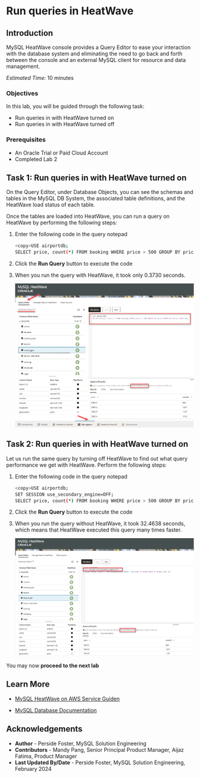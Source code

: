 # Run queries in HeatWave

## Introduction

MySQL HeatWave console provides a Query Editor to ease your interaction with the database system and eliminating the need to go back and forth between the console and an external MySQL client for resource and data management.

_Estimated Time:_ 10 minutes

### Objectives

In this lab, you will be guided through the following task:

- Run queries in  with  HeatWave turned on
- Run queries in  with  HeatWave turned off

### Prerequisites

- An Oracle Trial or Paid Cloud Account
- Completed Lab 2

## Task 1: Run queries in  with  HeatWave turned on

On the Query Editor, under Database Objects, you can see the schemas and tables in the MySQL DB System, the associated table definitions, and the HeatWave load status of each table.

Once the tables are loaded into HeatWave, you can run a query on HeatWave by performing the following steps:

1. Enter the following code in the query notepad

    ```bash
    <copy>USE airportdb;
    SELECT price, count(*) FROM booking WHERE price > 500 GROUP BY price ORDER BY price LIMIT 10;</copy> 
    ```

2. Click the **Run Query** button to execute the code
3. When you run the query with HeatWave, it took only 0.3730 seconds. 

    ![workspace query hetwave on](./images/workspace-query-heatwave-on.png "workspace query hetwave on")

## Task 2: Run queries in  with  HeatWave turned on

Let us run the same query by turning off HeatWave to find out what query performance we get with HeatWave. Perform the following steps:

1. Enter the following code in the query notepad

    ```bash
    <copy>USE airportdb; 
    SET SESSION use_secondary_engine=OFF; 
    SELECT price, count(*) FROM booking WHERE price > 500 GROUP BY price ORDER BY price LIMIT 10;</copy> 
    ```

2. Click the **Run Query** button to execute the code
3. When you run the query without HeatWave, it took 32.4638 seconds, which means that HeatWave executed this query many times faster.

    ![workspace query hetwave on](./images/workspace-query-heatwave-off.png "workspace query hetwave on")

You may now **proceed to the next lab**

## Learn More

- [MySQL HeatWave on AWS Service Guiden](https://dev.mysql.com/doc/heatwave-aws/en/)

- [MySQL Database Documentation](https://dev.mysql.com/)

## Acknowledgements

- **Author** - Perside Foster, MySQL Solution Engineering
- **Contributors** - Mandy Pang, Senior Principal Product Manager, Aijaz Fatima, Product Manager
- **Last Updated By/Date** - Perside Foster, MySQL Solution Engineering, February 2024
